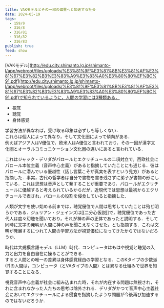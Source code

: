 ```yaml
---
title: VAKモデルとその一部の偏重へと加速する社会
date: 2024-05-19
tags:
  - 159/9
  - 316/8
  - 316/81
  - 316/82
  - 316/83
publish: true
feed: show
---
```

[VAKモデル](http://edu.city.shimanto.lg.jp/shimanto-l/app/webroot/files/uploads/%E3%81%9F%E3%81%8B%E3%81%AF%E3%81%97%E3%82%B3%E3%83%A9%E3%83%A0%E3%80%80%EF%BC%91.pdf](http://edu.city.shimanto.lg.jp/shimanto-l/app/webroot/files/uploads/%E3%81%9F%E3%81%8B%E3%81%AF%E3%81%97%E3%82%B3%E3%83%A9%E3%83%A0%E3%80%80%EF%BC%91.pdf)で知られているように，人間の学習には3種類ある．
 - 視覚
 - 聴覚
 - 身体感覚  

学習方法が異なれば，受け取る印象は必ずしも等しくない．  
これらは個人によって異なり，そして文化圏によって傾向がある．  
例えばアジア人はV優位で，欧米人はA優位と言われており，その一因が漢字文化圏とオーラルコミュニケーション文化圏の違いにあると言われている．

これはジャック・デリダがパロールとエクリチュールの二項対立で，西欧社会にパロール本位主義（音声中心主義）があると指摘していたことにも通じる．彼はパロールに潜んでいる優越性（話し言葉こそが真実を表すという見方）があると指摘した．事実，古代の哲学者は自分で書物を書き残さずに弟子が書物の形にしている．これは思想は音声として発することが重要であり，パロールがエクリチュールに優越すると考えられているからだが，近現代では思想は最初からエクリチュールで表され，パロールの役割を侵食していると指摘した．

人類が文字を使い始める前までは，聴覚優位で人間は思考していたことは殆ど明らかである．ジュリアン・ジェインズは[[二分心仮説]]で，聴覚優位であった古代人は度々幻聴を聞いており，それが神の声の正体であったと説明する．そして同時に文字の発明が人間に神の声を聞こえなくさせた，とも指摘する．これは文明が発展するにつれて人間の学習方法が視覚優位になってきたからではないだろうか．

時代は大規模言語モデル（LLM）時代．コンピュータはもはや視覚と聴覚の入力と出力を自由自在に操ることができる．  
すると人間との唯一の差異は身体感覚経由の学習となる．このKタイプの少数派(?)の人間は，コンピュータ（とVAタイプの人間）とは異なる仕組みで世界を知覚することになる．

視覚音声中心主義が社会に組み込まれた時，それが内在する問題は無視され，それに含まれなかった人たちの思考は除外される．デリダがかつて音声中心主義社会においてエクリチュールによる侵食を指摘したような問題が今後再び加速するのではないだろうか．